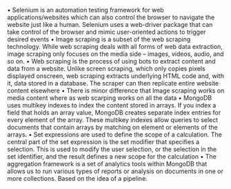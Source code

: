 • Selenium is an automation testing framework for web applications/websites which can also control the browser to navigate the website just like a human. Selenium uses a web-driver package that can take control of the browser and mimic user-oriented actions to trigger desired events
• Image scraping is a subset of the web scraping technology. While web scraping deals with all forms of web data extraction, image scraping only focuses on the media side – images, videos, audio, and so on.
• Web scraping is the process of using bots to extract content and data from a website. Unlike screen scraping, which only copies pixels displayed onscreen, web scraping extracts underlying HTML code and, with it, data stored in a database. The scraper can
then replicate entire website content
elsewhere
• There is minor difference that Image
scraping works on media content where as
web scarping works on all the data
• MongoDB uses multikey indexes to index
the content stored in arrays. If you index a
field that holds an array value, MongoDB
creates separate index entries for every
element of the array. These multikey
indexes allow queries to select documents
that contain arrays by matching on element
or elements of the arrays.
• Set expressions are used to define the scope
of a calculation. The central part of the set
expression is the set modifier that specifies
a selection. This is used to modify the user
selection, or the selection in the set
identifier, and the result defines a new
scope for the calculation
• The aggregation framework is a set of analytics tools within MongoDB that allows us to run various types of reports or analysis on documents in one or more collections. Based on the idea of a pipeline.
